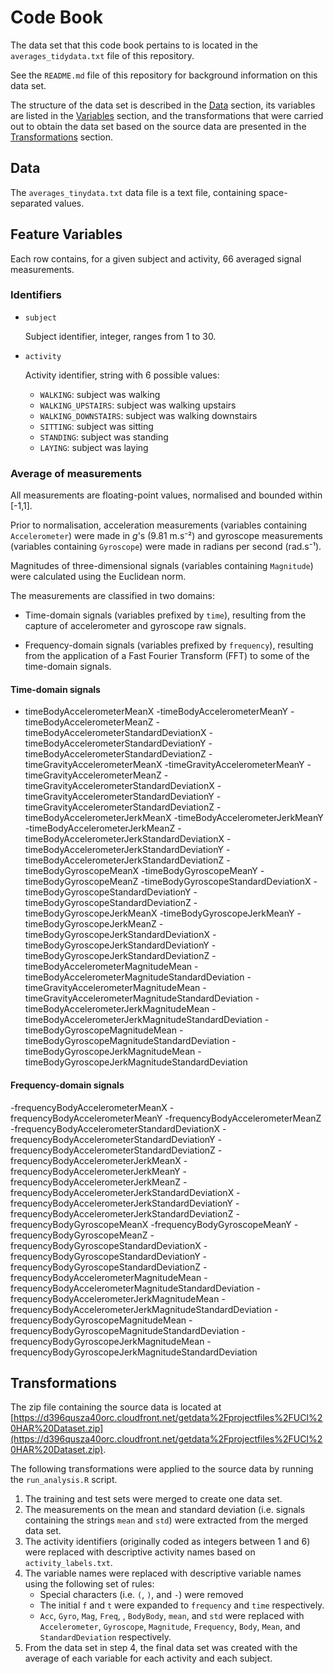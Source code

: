 # Code Book

The data set that this code book pertains to is located in the `averages_tidydata.txt` file of this repository.

See the `README.md` file of this repository for background information on this data set.

The structure of the data set is described in the [Data](#data) section, its variables are listed in the [Variables](#variables) section, and the transformations that were carried out to obtain the data set based on the source data are presented in the [Transformations](#transformations) section.

## Data <a name="data"></a>

The `averages_tinydata.txt` data file is a text file, containing space-separated values.

## Feature Variables <a name="variables"></a>

Each row contains, for a given subject and activity, 66 averaged signal measurements.

### Identifiers <a name="identifiers"></a>

- `subject`

	Subject identifier, integer, ranges from 1 to 30.

- `activity`

	Activity identifier, string with 6 possible values: 
	- `WALKING`: subject was walking
	- `WALKING_UPSTAIRS`: subject was walking upstairs
	- `WALKING_DOWNSTAIRS`: subject was walking downstairs
	- `SITTING`: subject was sitting
	- `STANDING`: subject was standing
	- `LAYING`: subject was laying

### Average of measurements <a name="average-measurements"></a>

All measurements are floating-point values, normalised and bounded within [-1,1].

Prior to normalisation, acceleration measurements (variables containing `Accelerometer`) were made in *g*'s (9.81 m.s⁻²) and gyroscope measurements (variables containing `Gyroscope`) were made in radians per second (rad.s⁻¹).

Magnitudes of three-dimensional signals (variables containing `Magnitude`) were calculated using the Euclidean norm.

The measurements are classified in two domains:

- Time-domain signals (variables prefixed by `time`), resulting from the capture of accelerometer and gyroscope raw signals.

- Frequency-domain signals (variables prefixed by `frequency`), resulting from the application of a Fast Fourier Transform (FFT) to some of the time-domain signals.

#### Time-domain signals

- timeBodyAccelerometerMeanX
-timeBodyAccelerometerMeanY
-timeBodyAccelerometerMeanZ
-timeBodyAccelerometerStandardDeviationX
-timeBodyAccelerometerStandardDeviationY
-timeBodyAccelerometerStandardDeviationZ
-timeGravityAccelerometerMeanX
-timeGravityAccelerometerMeanY
-timeGravityAccelerometerMeanZ
-timeGravityAccelerometerStandardDeviationX
-timeGravityAccelerometerStandardDeviationY
-timeGravityAccelerometerStandardDeviationZ
-timeBodyAccelerometerJerkMeanX
-timeBodyAccelerometerJerkMeanY
-timeBodyAccelerometerJerkMeanZ
-timeBodyAccelerometerJerkStandardDeviationX
-timeBodyAccelerometerJerkStandardDeviationY
-timeBodyAccelerometerJerkStandardDeviationZ
-timeBodyGyroscopeMeanX
-timeBodyGyroscopeMeanY
-timeBodyGyroscopeMeanZ
-timeBodyGyroscopeStandardDeviationX
-timeBodyGyroscopeStandardDeviationY
-timeBodyGyroscopeStandardDeviationZ
-timeBodyGyroscopeJerkMeanX
-timeBodyGyroscopeJerkMeanY
-timeBodyGyroscopeJerkMeanZ
-timeBodyGyroscopeJerkStandardDeviationX
-timeBodyGyroscopeJerkStandardDeviationY
-timeBodyGyroscopeJerkStandardDeviationZ
-timeBodyAccelerometerMagnitudeMean
-timeBodyAccelerometerMagnitudeStandardDeviation
-timeGravityAccelerometerMagnitudeMean
-timeGravityAccelerometerMagnitudeStandardDeviation
-timeBodyAccelerometerJerkMagnitudeMean
-timeBodyAccelerometerJerkMagnitudeStandardDeviation
-timeBodyGyroscopeMagnitudeMean
-timeBodyGyroscopeMagnitudeStandardDeviation
-timeBodyGyroscopeJerkMagnitudeMean
-timeBodyGyroscopeJerkMagnitudeStandardDeviation

#### Frequency-domain signals

-frequencyBodyAccelerometerMeanX
-frequencyBodyAccelerometerMeanY
-frequencyBodyAccelerometerMeanZ
-frequencyBodyAccelerometerStandardDeviationX
-frequencyBodyAccelerometerStandardDeviationY
-frequencyBodyAccelerometerStandardDeviationZ
-frequencyBodyAccelerometerJerkMeanX
-frequencyBodyAccelerometerJerkMeanY
-frequencyBodyAccelerometerJerkMeanZ
-frequencyBodyAccelerometerJerkStandardDeviationX
-frequencyBodyAccelerometerJerkStandardDeviationY
-frequencyBodyAccelerometerJerkStandardDeviationZ
-frequencyBodyGyroscopeMeanX
-frequencyBodyGyroscopeMeanY
-frequencyBodyGyroscopeMeanZ
-frequencyBodyGyroscopeStandardDeviationX
-frequencyBodyGyroscopeStandardDeviationY
-frequencyBodyGyroscopeStandardDeviationZ
-frequencyBodyAccelerometerMagnitudeMean
-frequencyBodyAccelerometerMagnitudeStandardDeviation
-frequencyBodyAccelerometerJerkMagnitudeMean
-frequencyBodyAccelerometerJerkMagnitudeStandardDeviation
-frequencyBodyGyroscopeMagnitudeMean
-frequencyBodyGyroscopeMagnitudeStandardDeviation
-frequencyBodyGyroscopeJerkMagnitudeMean
-frequencyBodyGyroscopeJerkMagnitudeStandardDeviation

## Transformations <a name="transformations"></a>

The zip file containing the source data is located at [https://d396qusza40orc.cloudfront.net/getdata%2Fprojectfiles%2FUCI%20HAR%20Dataset.zip](https://d396qusza40orc.cloudfront.net/getdata%2Fprojectfiles%2FUCI%20HAR%20Dataset.zip).

The following transformations were applied to the source data by running the `run_analysis.R` script.

1. The training and test sets were merged to create one data set.
1. The measurements on the mean and standard deviation (i.e. signals containing the strings `mean` and `std`) were extracted from the merged data set.
1. The activity identifiers (originally coded as integers between 1 and 6) were replaced with descriptive activity names based on `activity_labels.txt`.
1. The variable names were replaced with descriptive variable names using the following set of rules:
	- Special characters (i.e. `(`, `)`, and `-`) were removed
	- The initial `f` and `t` were expanded to `frequency` and `time` respectively.
	- `Acc`, `Gyro`, `Mag`, `Freq`, , `BodyBody`, `mean`, and `std` were replaced with `Accelerometer`, `Gyroscope`, `Magnitude`, `Frequency`, `Body`, `Mean`, and `StandardDeviation` respectively.
1. From the data set in step 4, the final data set was created with the average of each variable for each activity and each subject.
